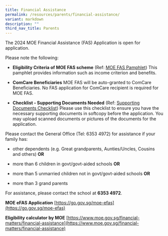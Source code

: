 ```yaml
---
title: Financial Assistance
permalink: /resources/parents/financial-assistance/
variant: markdown
description: ""
third_nav_title: Parents
---
```

The 2024 MOE Financial Assistance (FAS) Application is open for application. 

Please note the following:

* **Eligibility Criteria of MOE FAS scheme** (Ref: [MOE FAS Pamphlet](/files/Parents/MOE_FAS_pamphet.pdf)) This pamphlet provides information such as income criterion and benefits.

* **ComCare Beneficiaries** MOE FAS will be auto-granted to ComCare Beneficiaries. No FAS application for ComCare recipient is required for MOE FAS.

* **Checklist - Supporting Documents Needed** (Ref: [Supporting Documents Checklist](/files/Parents/Check_list___Supporting_Documents_Needed.pdf)) Please use this checklist to ensure you have the necessary supporting documents in softcopy before the application. You may upload scanned documents or pictures of the documents for the application.

Please contact the General Office (Tel: 6353 4972) for assistance if your family has:

* other dependents (e.g. Great grandparents, Aunties/Uncles, Cousins and others)  **OR**

* more than 6 children in govt/govt-aided schools  **OR**

* more than 5 unmarried children not in govt/govt-aided schools **OR**

* more than 3 grand parents

For assistance, please contact the school at **6353 4972**.

**MOE eFAS Application**
[https://go.gov.sg/moe-efas](https://go.gov.sg/moe-efas)

**Eligibility calculator by MOE**
[https://www.moe.gov.sg/financial-matters/financial-assistance](https://www.moe.gov.sg/financial-matters/financial-assistance)